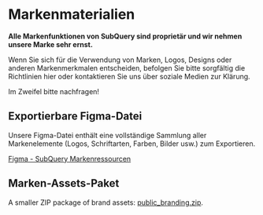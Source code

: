 # Markenmaterialien

**Alle Markenfunktionen von SubQuery sind proprietär und wir nehmen unsere Marke sehr ernst.**

Wenn Sie sich für die Verwendung von Marken, Logos, Designs oder anderen Markenmerkmalen entscheiden, befolgen Sie bitte sorgfältig die Richtlinien hier oder kontaktieren Sie uns über soziale Medien zur Klärung.

Im Zweifel bitte nachfragen!

## Exportierbare Figma-Datei

Unsere Figma-Datei enthält eine vollständige Sammlung aller Markenelemente (Logos, Schriftarten, Farben, Bilder usw.) zum Exportieren.

[Figma - SubQuery Markenressourcen](https://www.figma.com/file/AaCXaOcElrlbxq8fz39sJU/SubQuery-Brand-Resources?node-id=3%3A2)

## Marken-Assets-Paket

A smaller ZIP package of brand assets: [public_branding.zip](https://static.subquery.network/public_branding.zip).